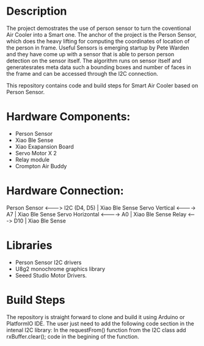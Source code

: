 # Description
The project demostrates the use of person sensor to turn the coventional Air Cooler into a Smart one.
The anchor of the project is the Person Sensor, which does the heavy lifting for computing the coordinates
of location of the person in frame. Useful Sensors is emerging startup by Pete Warden and they have come up with a sensor that is able to person person
detection on the sensor itself. The algorithm runs on sensor itself and generatesrates meta data such a bounding boxes
and number of faces in the frame and can be accessed through the I2C connection.

This repository contains code and build steps for Smart Air Cooler based on Person Sensor.

# Hardware Components:
* Person Sensor 
* Xiao Ble Sense
* Xiao Exapansion Board
* Servo Motor X 2
* Relay module
* Crompton Air Buddy

# Hardware Connection:
Person Sensor <---> I2C (D4, D5) | Xiao Ble Sense
Servo Vertical <----> A7 | Xiao Ble Sense
Servo Horizontal <----> A0 | Xiao Ble Sense
Relay <---> D10 | Xiao Ble Sense

# Libraries
* Person Sensor I2C drivers
* U8g2 monochrome graphics library
* Seeed Studio Motor Drivers.

# Build Steps
The repository is straight forward to clone and build it using Arduino or PlatformIO IDE.
The user just need to add the following code section in the intenal I2C library:
In the requestFrom() function from the I2C class add rxBuffer.clear(); code 
in the begining of the function.
